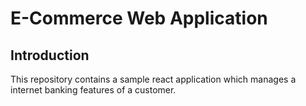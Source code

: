 # E-Commerce Web Application

<h2> Introduction </h2>
This repository contains a sample react application which manages a internet banking features of a customer.